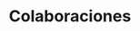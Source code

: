 ---
title: "Colaboraciones"
bg_image: "images/backgrounds/funfact-bg.jpg"
funfacts:
# funfacts item loop
- name : "BMW"
  image : "images/icons/1-bmw.jpg"
  count : "33"
  
# funfacts item loop
- name : "NISSAN"
  image : "images/icons/2-nissan.jpg"
  count : "24"
  
# funfacts item loop
- name : "CHEVROLET"
  image : "images/icons/3-chevrolet.jpg"
  count : "12"
  
# funfacts item loop
- name : "TOYOTA"
  image : "images/icons/4-toyota.jpg"
  count : "5"

# custom style
custom_class: "" 
custom_attributes: "" 
custom_css: ""
---